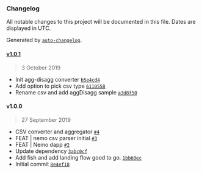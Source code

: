 ### Changelog

All notable changes to this project will be documented in this file. Dates are displayed in UTC.

Generated by [`auto-changelog`](https://github.com/CookPete/auto-changelog).

#### [v1.0.1](https://github.com/louisgv/nemo/compare/v1.0.0...v1.0.1)

> 3 October 2019

- Init agg-disagg converter [`b5e4cd4`](https://github.com/louisgv/nemo/commit/b5e4cd4e28c8bfe13b2b80333678d2f562e32ba5)
- Add option to pick csv type [`6110558`](https://github.com/louisgv/nemo/commit/6110558eef5107bfeceff544dc6c27f2b9fb6504)
- Rename csv and add aggDisagg sample [`a3d8f50`](https://github.com/louisgv/nemo/commit/a3d8f50e0fa013457b66f9c344edd9dab6221fa6)

#### v1.0.0

> 27 September 2019

- CSV converter and aggregator [`#4`](https://github.com/louisgv/nemo/pull/4)
- FEAT | nemo csv parser initial [`#3`](https://github.com/louisgv/nemo/pull/3)
- FEAT | Nemo dapp [`#2`](https://github.com/louisgv/nemo/pull/2)
- Update dependency [`3abc0cf`](https://github.com/louisgv/nemo/commit/3abc0cfd1acf6d896fcb1f3635f1f1669302ac30)
- Add fish and add landing flow good to go. [`1bb60ec`](https://github.com/louisgv/nemo/commit/1bb60ec249db2b4e54c8f5c392c02dd28e8963bb)
- Initial commit [`8e4ef18`](https://github.com/louisgv/nemo/commit/8e4ef18bfa63c850a0d2aae890753a08f7e04bb0)
